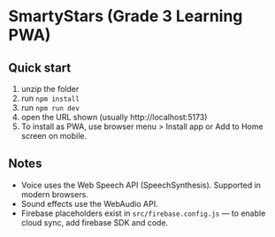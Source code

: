 # SmartyStars (Grade 3 Learning PWA)

## Quick start

1. unzip the folder
2. run `npm install`
3. run `npm run dev`
4. open the URL shown (usually http://localhost:5173)
5. To install as PWA, use browser menu > Install app or Add to Home screen on mobile.

## Notes

- Voice uses the Web Speech API (SpeechSynthesis). Supported in modern browsers.
- Sound effects use the WebAudio API.
- Firebase placeholders exist in `src/firebase.config.js` — to enable cloud sync, add firebase SDK and code.
